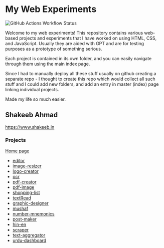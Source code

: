 # My Web Experiments

![GitHub Actions Workflow Status](https://img.shields.io/github/actions/workflow/status/shakesvision/html-experiments/pages%2Fpages-build-deployment?style=for-the-badge&logo=buddy&logoColor=%23F5C400)


Welcome to my web experiments! This repository contains various web-based projects and experiments that I have worked on using HTML, CSS, and JavaScript. Usually they are aided with GPT and are for testing purposes as a prototype of something serious.

Each project is contained in its own folder, and you can easily navigate through them using the main index page.

Since I had to manually deploy all these stuff usually on github creating a separate repo - I thought to create this repo which would collect all such stuff and I could add new folders, and add an entry in master (index) page linking individual projects. 

Made my life so much easier.

## Shakeeb Ahmad
https://www.shakeeb.in

### Projects

[Home page](https://shakesvision.github.io/html-experiments/index.html)
- [editor](https://shakesvision.github.io/html-experiments/editor/index.html)
- [image-resizer](https://shakesvision.github.io/html-experiments/image-resizer/index.html)
- [logo-creator](https://shakesvision.github.io/html-experiments/logo-creator/index.html)
- [ocr](https://shakesvision.github.io/html-experiments/ocr/index.html)
- [pdf-creator](https://shakesvision.github.io/html-experiments/pdf-creator/index.html)
- [pdf-image](https://shakesvision.github.io/html-experiments/pdf-image/index.html)
- [shopping-list](https://shakesvision.github.io/html-experiments/shopping-list/index.html)
- [textRead](https://shakesvision.github.io/html-experiments/textRead/index.html)
- [graphic-designer](https://shakesvision.github.io/html-experiments/graphic-designer/index.html)
- [mushaf](https://shakesvision.github.io/html-experiments/mushaf/index.html)
- [number-mnemonics](https://shakesvision.github.io/html-experiments/number-mnemonics/index.html)
- [post-maker](https://shakesvision.github.io/html-experiments/post-maker/index.html)
- [hin-en](https://shakesvision.github.io/html-experiments/hin-en/index.html)
- [scraper](https://shakesvision.github.io/html-experiments/scraper/index.html)
- [text-aggregator](https://shakesvision.github.io/html-experiments/text-aggregator/index.html)
- [urdu-dashboard](https://shakesvision.github.io/html-experiments/urdu-dashboard/index.html)
